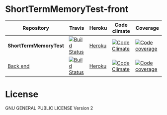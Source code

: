 ShortTermMemoryTest-front
=========================

| Repository | Travis  | Heroku | Code climate | Coverage |
| ------------------- | ------------- | ------------- | ------------- |------------- |
| **ShortTermMemoryTest** | [![Build Status](https://travis-ci.org/TTL-tests/ShortTermMemoryTest-front.png?branch=master)](https://travis-ci.org/TTL-tests/ShortTermMemoryTest-front)  | [Heroku](http://enigmatic-retreat-3175.herokuapp.com/)  | [![Code Climate](https://codeclimate.com/github/TTL-tests/ShortTermMemoryTest-front.png)](https://codeclimate.com/github/TTL-tests/ShortTermMemoryTest-front) | [![Code coverage](https://codeclimate.com/github/TTL-tests/ShortTermMemoryTest-front/coverage.png)](https://codeclimate.com/github/TTL-tests/ShortTermMemoryTest-front) |
| [Back end](https://github.com/TTL-tests/ShortTermMemoryTest) | [![Build Status](https://travis-ci.org/TTL-tests/ShortTermMemoryTest.png?branch=master)](https://travis-ci.org/TTL-tests/ShortTermMemoryTest) | [Heroku](http://shorttermmemorytest.herokuapp.com/)  |  [![Code Climate](https://codeclimate.com/github/TTL-tests/ShortTermMemoryTest.png)](https://codeclimate.com/github/TTL-tests/ShortTermMemoryTest) | [![Code coverage](https://codeclimate.com/github/TTL-tests/ShortTermMemoryTest/coverage.png)](https://codeclimate.com/github/TTL-tests/ShortTermMemoryTest) |

License
=========================
GNU GENERAL PUBLIC LICENSE Version 2
